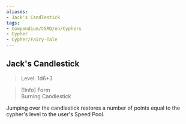 ```yaml
---
aliases:
- Jack's Candlestick
tags:
- Compendium/CSRD/en/Cyphers
- Cypher
- Cypher/Fairy-Tale
---
```


  
## Jack's Candlestick  
>Level: 1d6+3  
  
>[!info] Form  
>Burning Candlestick
  
Jumping over the candlestick restores a number of points equal to the cypher's level to the user's Speed Pool.